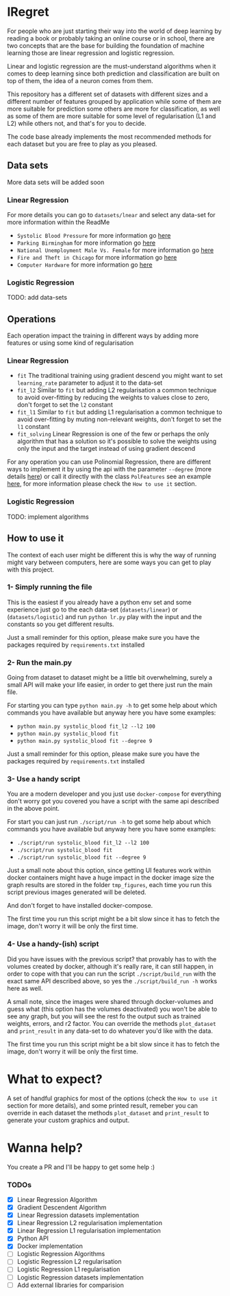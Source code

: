 # lRegret

For people who are just starting their way into the world of deep learning by reading a book or probably taking an online course or in school, there are two concepts that are the base for building the foundation of machine learning those are linear regression and logistic regression.

Linear and logistic regression are the must-understand algorithms when it comes to deep learning since both prediction and classification are built on top of them, the idea of a neuron comes from them.

This repository has a different set of datasets with different sizes and a different number of features grouped by application while some of them are more suitable for prediction some others are more for classification, as well as some of them are more suitable for some level of regularisation (L1 and L2) while others not, and that's for you to decide.

The code base already implements the most recommended methods for each dataset but you are free to play as you pleased.

## Data sets

More data sets will be added soon

### Linear Regression

For more details you can go to `datasets/lnear` and select any data-set for more information within the ReadMe

* `Systolic Blood Pressure` for more information go [here](https://github.com/diego1q2w/lregret/tree/master/datasets/linear/systolic_blood#systolic-blood-pressure)
* `Parking Birmingham` for more information go [here](https://github.com/diego1q2w/lregret/tree/master/datasets/linear/parking#parking-birmingham)
* `National Unemployment Male Vs. Female` for more information go [here](https://github.com/diego1q2w/lregret/tree/master/datasets/linear/national_unemployment#national-unemployment-male-vs-female)
* `Fire and Theft in Chicago` for more information go [here](https://github.com/diego1q2w/lregret/tree/master/datasets/linear/fire_and_theft#fire-and-theft-in-chicago)
* `Computer Hardware` for more information go [here](https://github.com/diego1q2w/lregret/tree/master/datasets/linear/computer_hadware#computer-hardware)

### Logistic Regression
 TODO: add data-sets

## Operations

Each operation impact the training in different ways by adding more features or using some kind of regularisation

### Linear Regression
* `fit` The traditional training using gradient descend you might want to set `learning_rate` parameter to adjust it to the data-set
* `fit_l2` Similar to `fit` but adding L2 regularisation a common technique to avoid over-fitting by reducing the weights to values close to zero, don't forget to set the `l2` constant
* `fit_l1` Similar to `fit` but adding L1 regularisation a common technique to avoid over-fitting by muting non-relevant weights, don't forget to set the `l1` constant
* `fit_solving` Linear Regression is one of the few or perhaps the only algorithm that has a solution so it's possible to solve the weights using only the input and the target instead of using gradient descend

For any operation you can use Polinomial Regression, there are different ways to implement it by using the api with the parameter `--degree` (more details [here](https://github.com/diego1q2w/lregret#3--use-a-handy-script)) or call it directly with the class `PolFeatures` 
see an example [here](https://github.com/diego1q2w/lregret/tree/master/datasets/linear/national_unemployment#usage), for more information please check the `How to use it` section.
### Logistic Regression
TODO: implement algorithms

## How to use it 

The context of each user might be different this is why the way of running might vary between computers, here are some ways you can get to play with this project.

### 1- Simply running the file

This is the easiest if you already have a python env set and some experience just go to the each data-set (`datasets/linear`) or (`datasets/logistic`) and run `python lr.py`
play with the input and the constants so you get different results.

Just a small reminder for this option, please make sure you have the packages required by `requirements.txt` installed

### 2- Run the main.py

Going from dataset to dataset might be a little bit overwhelming, surely a small API will make your life easier, in order to get there just run the main file.

For starting you can type `python main.py -h` to get some help about which commands you have available but anyway here you have some examples:

* `python main.py systolic_blood fit_l2 --l2 100`
* `python main.py systolic_blood fit`
* `python main.py systolic_blood fit --degree 9`

Just a small reminder for this option, please make sure you have the packages required by `requirements.txt` installed

### 3- Use a handy script

You are a modern developer and you just use `docker-compose` for everything don't worry got you covered you have a script with the same api described in the above point.

For start you can just run `./script/run -h` to get some help about which commands you have available but anyway here you have some examples:

* `./script/run systolic_blood fit_l2 --l2 100`
* `./script/run systolic_blood fit`
* `./script/run systolic_blood fit --degree 9`

Just a small note about this option, since getting UI features work within docker containers might have a huge impact in the docker image size the graph results are stored in the folder `tmp_figures`,
each time you run this script previous images generated will be deleted.

And don't forget to have installed docker-compose.

The first time you run this script might be a bit slow since it has to fetch the image, don't worry it will be only the first time.

### 4- Use a handy-(ish) script

Did you have issues with the previous script? that provably has to with the volumes created by docker, although it's really rare, it can still happen,
in order to cope with that you can run the script `./script/build_run` with the exact same API described above, so yes the `./script/build_run -h` works here as well.

A small note, since the images were shared through docker-volumes and guess what (this option has the volumes deactivated) you won't be able to see any graph, but you will see the rest fo the output such as trained weights, errors, and r2 factor.
You can override the methods `plot_dataset` and `print_result` in any data-set to do whatever you'd like with the data.

The first time you run this script might be a bit slow since it has to fetch the image, don't worry it will be only the first time.

# What to expect?

A set of handful graphics for most of the options (check the `How to use it` section for more details), and some printed result, remeber you can override in each dataset the methods `plot_dataset` and `print_result` to generate your custom graphics and output.

# Wanna help? 

You create a PR and I'll be happy to get some help :)


### TODOs

- [x] Linear Regression Algorithm
- [x] Gradient Descendent Algorithm
- [x] Linear Regression datasets implementation
- [x] Linear Regression L2 regularisation implementation
- [x] Linear Regression L1 regularisation implementation
- [x] Python API
- [x] Docker implementation
- [ ] Logistic Regression Algorithms
- [ ] Logistic Regression L2 regularisation
- [ ] Logistic Regression L1 regularisation
- [ ] Logistic Regression datasets implementation
- [ ] Add external libraries for comparision
